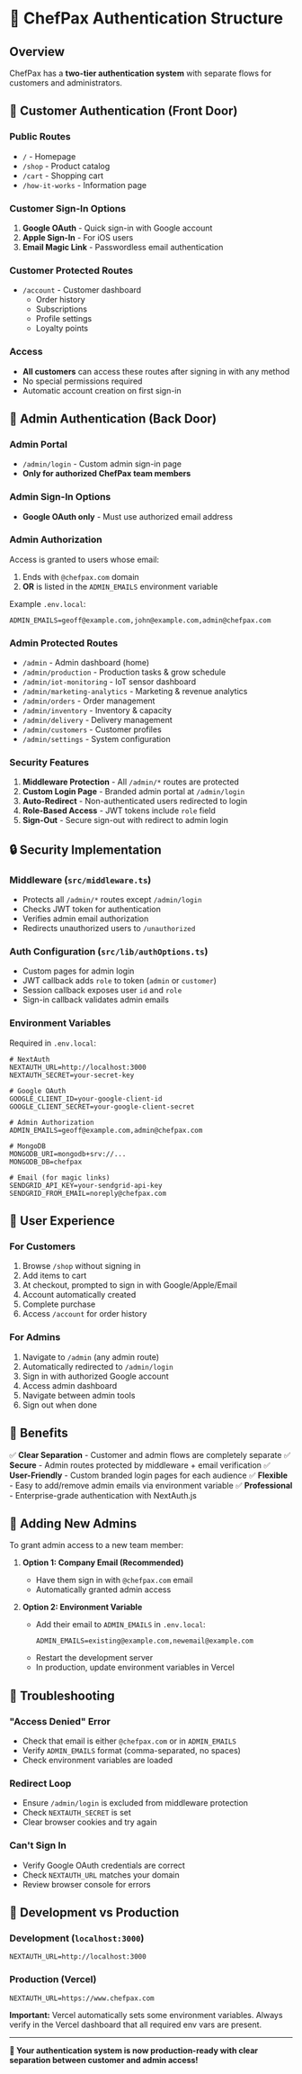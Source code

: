 # 🔐 ChefPax Authentication Structure

## Overview

ChefPax has a **two-tier authentication system** with separate flows for customers and administrators.

## 🛒 Customer Authentication (Front Door)

### Public Routes
- `/` - Homepage
- `/shop` - Product catalog
- `/cart` - Shopping cart
- `/how-it-works` - Information page

### Customer Sign-In Options
1. **Google OAuth** - Quick sign-in with Google account
2. **Apple Sign-In** - For iOS users
3. **Email Magic Link** - Passwordless email authentication

### Customer Protected Routes
- `/account` - Customer dashboard
  - Order history
  - Subscriptions
  - Profile settings
  - Loyalty points

### Access
- **All customers** can access these routes after signing in with any method
- No special permissions required
- Automatic account creation on first sign-in

## 🔧 Admin Authentication (Back Door)

### Admin Portal
- `/admin/login` - Custom admin sign-in page
- **Only for authorized ChefPax team members**

### Admin Sign-In Options
- **Google OAuth only** - Must use authorized email address

### Admin Authorization
Access is granted to users whose email:
1. Ends with `@chefpax.com` domain
2. **OR** is listed in the `ADMIN_EMAILS` environment variable

Example `.env.local`:
```env
ADMIN_EMAILS=geoff@example.com,john@example.com,admin@chefpax.com
```

### Admin Protected Routes
- `/admin` - Admin dashboard (home)
- `/admin/production` - Production tasks & grow schedule
- `/admin/iot-monitoring` - IoT sensor dashboard
- `/admin/marketing-analytics` - Marketing & revenue analytics
- `/admin/orders` - Order management
- `/admin/inventory` - Inventory & capacity
- `/admin/delivery` - Delivery management
- `/admin/customers` - Customer profiles
- `/admin/settings` - System configuration

### Security Features
1. **Middleware Protection** - All `/admin/*` routes are protected
2. **Custom Login Page** - Branded admin portal at `/admin/login`
3. **Auto-Redirect** - Non-authenticated users redirected to login
4. **Role-Based Access** - JWT tokens include `role` field
5. **Sign-Out** - Secure sign-out with redirect to admin login

## 🔒 Security Implementation

### Middleware (`src/middleware.ts`)
- Protects all `/admin/*` routes except `/admin/login`
- Checks JWT token for authentication
- Verifies admin email authorization
- Redirects unauthorized users to `/unauthorized`

### Auth Configuration (`src/lib/authOptions.ts`)
- Custom pages for admin login
- JWT callback adds `role` to token (`admin` or `customer`)
- Session callback exposes user `id` and `role`
- Sign-in callback validates admin emails

### Environment Variables
Required in `.env.local`:
```env
# NextAuth
NEXTAUTH_URL=http://localhost:3000
NEXTAUTH_SECRET=your-secret-key

# Google OAuth
GOOGLE_CLIENT_ID=your-google-client-id
GOOGLE_CLIENT_SECRET=your-google-client-secret

# Admin Authorization
ADMIN_EMAILS=geoff@example.com,admin@chefpax.com

# MongoDB
MONGODB_URI=mongodb+srv://...
MONGODB_DB=chefpax

# Email (for magic links)
SENDGRID_API_KEY=your-sendgrid-api-key
SENDGRID_FROM_EMAIL=noreply@chefpax.com
```

## 📱 User Experience

### For Customers
1. Browse `/shop` without signing in
2. Add items to cart
3. At checkout, prompted to sign in with Google/Apple/Email
4. Account automatically created
5. Complete purchase
6. Access `/account` for order history

### For Admins
1. Navigate to `/admin` (any admin route)
2. Automatically redirected to `/admin/login`
3. Sign in with authorized Google account
4. Access admin dashboard
5. Navigate between admin tools
6. Sign out when done

## 🎯 Benefits

✅ **Clear Separation** - Customer and admin flows are completely separate
✅ **Secure** - Admin routes protected by middleware + email verification
✅ **User-Friendly** - Custom branded login pages for each audience
✅ **Flexible** - Easy to add/remove admin emails via environment variable
✅ **Professional** - Enterprise-grade authentication with NextAuth.js

## 🚀 Adding New Admins

To grant admin access to a new team member:

1. **Option 1: Company Email (Recommended)**
   - Have them sign in with `@chefpax.com` email
   - Automatically granted admin access

2. **Option 2: Environment Variable**
   - Add their email to `ADMIN_EMAILS` in `.env.local`:
     ```env
     ADMIN_EMAILS=existing@example.com,newemail@example.com
     ```
   - Restart the development server
   - In production, update environment variables in Vercel

## 🔧 Troubleshooting

### "Access Denied" Error
- Check that email is either `@chefpax.com` or in `ADMIN_EMAILS`
- Verify `ADMIN_EMAILS` format (comma-separated, no spaces)
- Check environment variables are loaded

### Redirect Loop
- Ensure `/admin/login` is excluded from middleware protection
- Check `NEXTAUTH_SECRET` is set
- Clear browser cookies and try again

### Can't Sign In
- Verify Google OAuth credentials are correct
- Check `NEXTAUTH_URL` matches your domain
- Review browser console for errors

## 📝 Development vs Production

### Development (`localhost:3000`)
```env
NEXTAUTH_URL=http://localhost:3000
```

### Production (Vercel)
```env
NEXTAUTH_URL=https://www.chefpax.com
```

**Important:** Vercel automatically sets some environment variables. Always verify in the Vercel dashboard that all required env vars are present.

---

**🎉 Your authentication system is now production-ready with clear separation between customer and admin access!**

